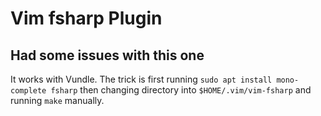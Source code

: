 # Vim fsharp Plugin
## Had some issues with this one

It works with Vundle. The trick is first running `sudo apt install
mono-complete fsharp` then changing directory into `$HOME/.vim/vim-fsharp` and
running `make` manually.
